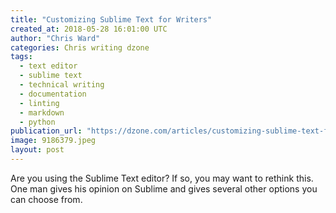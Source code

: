 ```yaml
---
title: "Customizing Sublime Text for Writers"
created_at: 2018-05-28 16:01:00 UTC
author: "Chris Ward"
categories: Chris writing dzone
tags: 
  - text editor
  - sublime text
  - technical writing
  - documentation
  - linting
  - markdown
  - python
publication_url: "https://dzone.com/articles/customizing-sublime-text-for-writers"
image: 9186379.jpeg
layout: post
---
```

Are you using the Sublime Text editor? If so, you may want to rethink this. One man gives his opinion on Sublime and gives several other options you can choose from.

